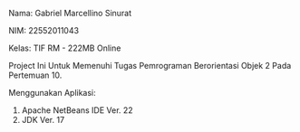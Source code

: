 Nama: Gabriel Marcellino Sinurat

NIM: 22552011043

Kelas: TIF RM - 222MB Online

Project Ini Untuk Memenuhi Tugas Pemrograman Berorientasi Objek 2 Pada Pertemuan 10.

Menggunakan Aplikasi:

1. Apache NetBeans IDE Ver. 22
2. JDK Ver. 17
